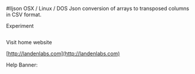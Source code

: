 #lljson
OSX / Linux / DOS  Json conversion of arrays to transposed columns in CSV format.

Experiment

<pre>
</pre>


Visit home website

[http://landenlabs.com](http://landenlabs.com)


Help Banner:
<pre>

</pre>
